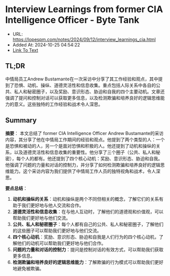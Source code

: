 # Interview Learnings from former CIA Intelligence Officer - Byte Tank
- URL: https://lopespm.com/notes/2024/09/12/interview_learnings_cia.html
- Added At: 2024-10-25 04:54:22
- [Link To Text](2024-10-25-interview-learnings-from-former-cia-intelligence-officer---byte-tank_raw.md)

## TL;DR
中情局员工Andrew Bustamante在一次采访中分享了其工作经验和观点，其中提到了恐惧、动机、操纵、道德灵活性和信息收集。重点包括人际关系中各自的公共、私人和秘密圈子，以及奖励、意识形态、胁迫和自我的四个主要动机。文章还强调了提问和控制对话可以获取更多信息，以及检测欺骗和培养良好的逻辑思维能力的意义。这些独特的工作经验和战术令人深思。

## Summary
**摘要**：
本文总结了 former CIA Intelligence Officer Andrew Bustamante的采访内容，其分享了他在中情局工作期间的经验和观点。他提到了两个类型的人：一个是恐惧和被动的人，另一个是面对恐惧和积极的人。他还提到了动机和操纵的关系，以及道德灵活性和信息收集的重要性。他分享了三个圈子（公共、私人和秘密），每个人的都有。他还提到了四个核心动机：奖励、意识形态、胁迫和自我。他强调了问题的力量和对话的控制力，并分享了如何检测欺骗和培养良好的逻辑思维能力。这个采访内容为我们提供了中情局工作人员的独特视角和战术，令人深思。

**要点总结**：

1.  **动机和操纵的关系**：动机和操纵是两个不同但相关的概念，了解它们的关系有助于我们更好地与他人交流和合作。
2.  **道德灵活性和信息收集**：在与他人互动时，了解他们的道德观和价值观，可以帮助我们更好地与他们交流。
3.  **公共、私人和秘密圈子**：每个人都有自己的公共、私人和秘密圈子，了解他们的这些圈子可以帮助我们更好地与他们交流。
4.  **四个核心动机**：奖励、意识形态、胁迫和自我是人们行为的四个核心动机，了解他们的动机可以帮助我们更好地与他们合作。
5.  **问题的力量和对话的控制力**：提问是控制对话的有效方式，可以帮助我们获取更多信息。
6.  **检测欺骗和培养良好的逻辑思维能力**：了解欺骗的行为模式可以帮助我们更好地避免被欺骗。
